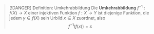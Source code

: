 > [!DANGER] Definition: Umkehrabbildung
> Die **Umkehrabbildung** $f^{-1}: f(X) \to X$ einer injektiven Funktion  $f: X \to Y$ ist diejenige Funktion, die jedem $y \in f(X)$ sein Urbild $x \in X$ zuordnet, also
> $$f^{-1}(f(x)) = x$$
